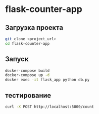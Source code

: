 # flask-counter-app

## Загрузка проекта
```bash
git clone <project_url>
cd flask-counter-app
```
## Запуск
```bash
docker-compose build
docker-compose up -d
docker exec -it flask_app python db.py
```
## тестирование
```sh
curl -X POST http://localhost:5000/count
```
